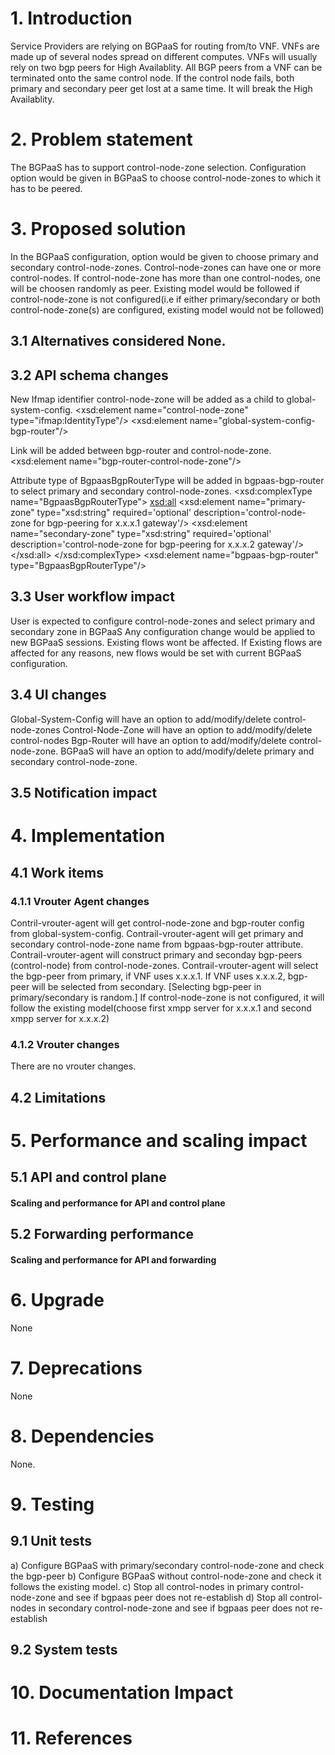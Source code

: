 # 1. Introduction
Service Providers are relying on BGPaaS for routing from/to VNF.
VNFs are made up of several nodes spread on different computes.
VNFs will usually rely on two bgp peers for High Availablity.
All BGP peers from a VNF can be terminated onto the same control node.
If the control node fails, both primary and secondary peer get lost at
a same time. It will break the High Availablity.

# 2. Problem statement
The BGPaaS has to support control-node-zone selection.
Configuration option would be given in BGPaaS to choose control-node-zones
to which it has to be peered.

# 3. Proposed solution
In the BGPaaS configuration, option would be given to choose primary and
secondary control-node-zones. Control-node-zones can have one or more
control-nodes. If control-node-zone has more than one control-nodes, one will
be choosen randomly as peer. Existing model would be followed if
control-node-zone is not configured(i.e if either primary/secondary or both
control-node-zone(s) are configured, existing model would not be followed)

## 3.1 Alternatives considered None.

## 3.2 API schema changes
New Ifmap identifier control-node-zone will be added as a child to
global-system-config.
    <xsd:element name="control-node-zone" type="ifmap:IdentityType"/>
    <xsd:element name="global-system-config-bgp-router"/>
    <!--#IFMAP-SEMANTICS-IDL
        Link('global-system-config-bgp-router',
                'global-system-config', 'bgp-router', ['ref'], 'required', 'R',
                'List of references to all bgp routers in systems.') -->

Link will be added between bgp-router and control-node-zone.
    <xsd:element name="bgp-router-control-node-zone"/>
    <!--#IFMAP-SEMANTICS-IDL
        Link('bgp-router-control-node-zone',
            'bgp-router', 'control-node-zone', ['ref'], 'optional', 'CRUD',
            'This bgp-router belongs to the referenced control-node-zone.') -->

Attribute type of BgpaasBgpRouterType will be added in bgpaas-bgp-router to
select primary and secondary control-node-zones.
    <xsd:complexType name="BgpaasBgpRouterType">
        <xsd:all>
            <xsd:element name="primary-zone" type="xsd:string" required='optional'
             description='control-node-zone for bgp-peering for x.x.x.1 gateway'/>
            <xsd:element name="secondary-zone" type="xsd:string" required='optional'
             description='control-node-zone for bgp-peering for x.x.x.2 gateway'/>
        </xsd:all>
    </xsd:complexType>
    <xsd:element name="bgpaas-bgp-router" type="BgpaasBgpRouterType"/>
    <!--#IFMAP-SEMANTICS-IDL
        Link('bgpaas-bgp-router', 'bgp-as-a-service', 'bgp-router', ['ref'], 'system-only', 'CRUD',
            'Reference to internal BGP peer object automatically generated by the system.') -->

## 3.3 User workflow impact
User is expected to configure control-node-zones and select primary and
secondary zone in BGPaaS
Any configuration change would be applied to new BGPaaS sessions. Existing
flows wont be affected.
If Existing flows are affected for any reasons, new flows would be set with
current BGPaaS configuration.

## 3.4 UI changes
Global-System-Config will have an option to add/modify/delete control-node-zones
Control-Node-Zone will have an option to add/modify/delete control-nodes
Bgp-Router will have an option to add/modify/delete control-node-zone.
BGPaaS will have an option to add/modify/delete primary and secondary
control-node-zone.

## 3.5 Notification impact

# 4. Implementation

## 4.1 Work items

### 4.1.1 Vrouter Agent changes
Contril-vrouter-agent will get control-node-zone and bgp-router config from
global-system-config.
Contrail-vrouter-agent will get primary and secondary control-node-zone name
from bgpaas-bgp-router attribute.
Contrail-vrouter-agent will construct primary and seconday bgp-peers
(control-node) from control-node-zones.
Contrail-vrouter-agent will select the bgp-peer from primary, if VNF uses
x.x.x.1. If VNF uses x.x.x.2, bgp-peer will be selected from secondary.
[Selecting bgp-peer in primary/secondary is random.]
If control-node-zone is not configured, it will follow the existing model(choose
first xmpp server for x.x.x.1 and second xmpp server for x.x.x.2)

### 4.1.2 Vrouter changes
There are no vrouter changes.

## 4.2 Limitations

# 5. Performance and scaling impact
## 5.1 API and control plane
#### Scaling and performance for API and control plane

## 5.2 Forwarding performance
#### Scaling and performance for API and forwarding

# 6. Upgrade
None

# 7. Deprecations
None

# 8. Dependencies
None.

# 9. Testing
## 9.1 Unit tests
a) Configure BGPaaS with primary/secondary control-node-zone and check the
bgp-peer
b) Configure BGPaaS without control-node-zone and check it follows the existing
model.
c) Stop all control-nodes in primary control-node-zone and see if bgpaas peer
does not re-establish
d) Stop all control-nodes in secondary control-node-zone and see if bgpaas peer
does not re-establish

## 9.2 System tests

# 10. Documentation Impact

# 11. References
